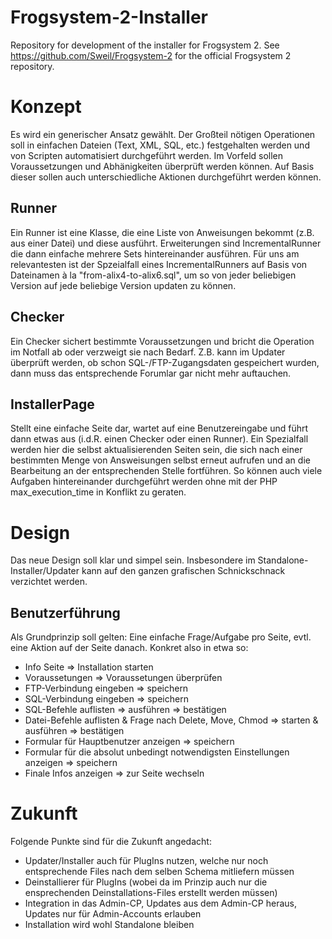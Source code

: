 Frogsystem-2-Installer
======================

Repository for development of the installer for Frogsystem 2. See https://github.com/Sweil/Frogsystem-2 for the official Frogsystem 2 repository.


Konzept
=======
Es wird ein generischer Ansatz gewählt. Der Großteil nötigen Operationen soll in einfachen Dateien (Text, XML, SQL, etc.) festgehalten werden und von Scripten automatisiert durchgeführt werden. Im Vorfeld sollen Voraussetzungen und Abhänigkeiten überprüft werden können. Auf Basis dieser sollen auch unterschiedliche Aktionen durchgeführt werden können.

Runner
------
Ein Runner ist eine Klasse, die eine Liste von Anweisungen bekommt (z.B. aus einer Datei) und diese ausführt. Erweiterungen sind IncrementalRunner die dann einfache mehrere Sets hintereinander ausführen. Für uns am relevantesten ist der Spzeialfall eines IncrementalRunners auf Basis von Dateinamen à la "from-alix4-to-alix6.sql", um so von jeder beliebigen Version auf jede beliebige Version updaten zu können.

Checker
-------
Ein Checker sichert bestimmte Voraussetzungen und bricht die Operation im Notfall ab oder verzweigt sie nach Bedarf. Z.B. kann im Updater überprüft werden, ob schon SQL-/FTP-Zugangsdaten gespeichert wurden, dann muss das entsprechende Forumlar gar nicht mehr auftauchen.

InstallerPage
-------------
Stellt eine einfache Seite dar, wartet auf eine Benutzereingabe und führt dann etwas aus (i.d.R. einen Checker oder einen Runner). Ein Spezialfall werden hier die selbst aktualisierenden Seiten sein, die sich nach einer bestimmten Menge von Answeisungen selbst erneut aufrufen und an die Bearbeitung an der entsprechenden Stelle fortführen. So können auch viele Aufgaben hintereinander durchgeführt werden ohne mit der PHP max_execution_time in Konflikt zu geraten.

Design
======
Das neue Design soll klar und simpel sein. Insbesondere im Standalone-Installer/Updater kann auf den ganzen grafischen Schnickschnack verzichtet werden.

Benutzerführung
---------------
Als Grundprinzip soll gelten: Eine einfache Frage/Aufgabe pro Seite, evtl. eine Aktion auf der Seite danach. Konkret also in etwa so:
- Info Seite => Installation starten
- Voraussetungen => Voraussetungen überprüfen
- FTP-Verbindung eingeben => speichern
- SQL-Verbindung eingeben => speichern
- SQL-Befehle auflisten => ausführen => bestätigen
- Datei-Befehle auflisten & Frage nach Delete, Move, Chmod => starten & ausführen => bestätigen
- Formular für Hauptbenutzer anzeigen => speichern
- Formular für die absolut unbedingt notwendigsten Einstellungen anzeigen => speichern
- Finale Infos anzeigen => zur Seite wechseln

Zukunft
=======
Folgende Punkte sind für die Zukunft angedacht:
- Updater/Installer auch für PlugIns nutzen, welche nur noch entsprechende Files nach dem selben Schema mitliefern müssen
- Deinstallierer für PlugIns (wobei da im Prinzip auch nur die ensprechenden Deinstallations-Files erstellt werden müssen)
- Integration in das Admin-CP, Updates aus dem Admin-CP heraus, Updates nur für Admin-Accounts erlauben
- Installation wird wohl Standalone bleiben
